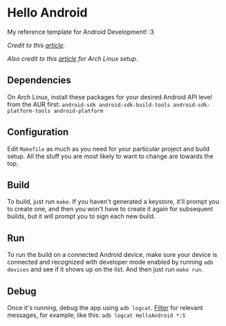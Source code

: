 # Hello Android

My reference template for Android Development! :3

_Credit to this [article](https://medium.com/@authmane512/how-to-build-an-apk-from-command-line-without-ide-7260e1e22676)._

_Also credit to this [article](https://noirscape.github.io/guides/2018/06/14/android-sdk-arch-linux.html) for Arch Linux setup._

## Dependencies

On Arch Linux, install these packages for your desired Android API level from the AUR first:
```android-sdk android-sdk-build-tools android-sdk-platform-tools android-platform```

## Configuration

Edit `Makefile` as much as you need for your particular project and build setup. All the stuff you are most likely to want to change are towards the top.

## Build

To build, just run `make`. If you haven't generated a keystore, it'll prompt you to create one, and then you won't have to create it again for subsequent builds, but it will prompt you to sign each new build.

## Run

To run the build on a connected Android device, make sure your device is connected and recognized with developer mode enabled by running ```adb devices``` and see if it shows up on the list. And then just run `make run`.

## Debug

Once it's running, debug the app using ```adb logcat```. [Filter](https://developer.android.com/studio/command-line/logcat#filteringOutput) for relevant messages, for example, like this: ```adb logcat HelloAndroid *:S```
